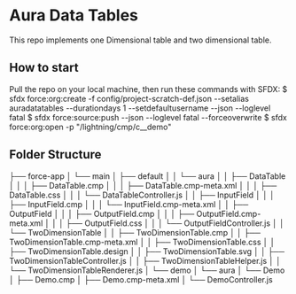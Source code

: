 # Aura Data Tables

This repo implements one Dimensional table and two dimensional table.

## How to start
Pull the repo on your local machine, then run these commands with SFDX:
$ sfdx force:org:create -f config/project-scratch-def.json --setalias auradatatables --durationdays 1 --setdefaultusername --json --loglevel fatal
$ sfdx force:source:push --json --loglevel fatal --forceoverwrite
$ sfdx force:org:open -p "/lightning/cmp/c__demo"

## Folder Structure
├── force-app
│   └── main
│       ├── default
│       │   └── aura
│       │       ├── DataTable
│       │       │   ├── DataTable.cmp
│       │       │   ├── DataTable.cmp-meta.xml
│       │       │   ├── DataTable.css
│       │       │   └── DataTableController.js
│       │       ├── InputField
│       │       │   ├── InputField.cmp
│       │       │   └── InputField.cmp-meta.xml
│       │       ├── OutputField
│       │       │   ├── OutputField.cmp
│       │       │   ├── OutputField.cmp-meta.xml
│       │       │   ├── OutputField.css
│       │       │   └── OutputFieldController.js
│       │       └── TwoDimensionTable
│       │           ├── TwoDimensionTable.cmp
│       │           ├── TwoDimensionTable.cmp-meta.xml
│       │           ├── TwoDimensionTable.css
│       │           ├── TwoDimensionTable.design
│       │           ├── TwoDimensionTable.svg
│       │           ├── TwoDimensionTableController.js
│       │           ├── TwoDimensionTableHelper.js
│       │           └── TwoDimensionTableRenderer.js
│       └── demo
│           └── aura
│               └── Demo
│                   ├── Demo.cmp
│                   ├── Demo.cmp-meta.xml
│                   └── DemoController.js